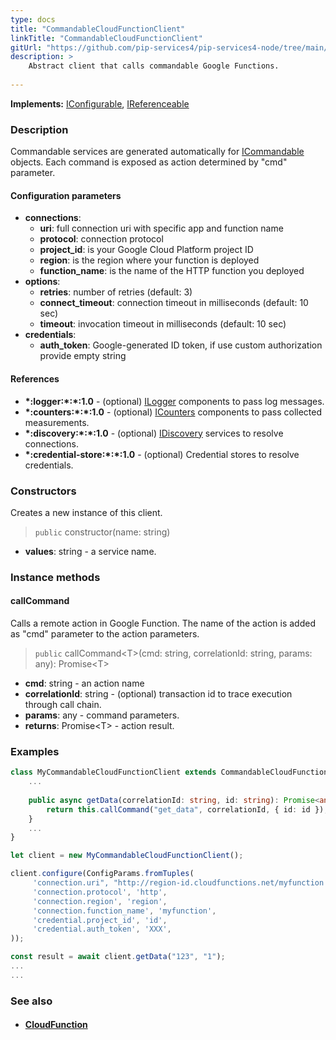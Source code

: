 ```yaml
---
type: docs
title: "CommandableCloudFunctionClient"
linkTitle: "CommandableCloudFunctionClient"
gitUrl: "https://github.com/pip-services4/pip-services4-node/tree/main/pip-services4-gcp-node"
description: >
    Abstract client that calls commandable Google Functions.
 
---
```


**Implements:** [IConfigurable](../../../commons/config/iconfigurable), [IReferenceable](../../../commons/refer/ireferenceable)

### Description

Commandable services are generated automatically for [ICommandable](../../../commons/commands/icommandable) objects. Each command is exposed as action determined by "cmd" parameter.


#### Configuration parameters

- **connections**:
    - **uri**:           full connection uri with specific app and function name
    - **protocol**:      connection protocol
    - **project_id**:    is your Google Cloud Platform project ID
    - **region**:        is the region where your function is deployed
    - **function_name**: is the name of the HTTP function you deployed
- **options**:
	- **retries**: number of retries (default: 3)
	- **connect_timeout**: connection timeout in milliseconds (default: 10 sec)
	- **timeout**: invocation timeout in milliseconds (default: 10 sec)
- **credentials**:
    - **auth_token**:    Google-generated ID token, if use custom authorization provide empty string

#### References
- **\*:logger:\*:\*:1.0** - (optional) [ILogger](../../../components/log/ilogger) components to pass log messages.
- **\*:counters:\*:\*:1.0** - (optional) [ICounters](../../../components/count/icounters) components to pass collected measurements.
- **\*:discovery:\*:\*:1.0** - (optional) [IDiscovery](../../../components/connect/idiscovery) services to resolve connections.
- **\*:credential-store:\*:\*:1.0** - (optional) Credential stores to resolve credentials.

### Constructors
Creates a new instance of this client.

> `public` constructor(name: string)

- **values**: string - a service name.


### Instance methods

#### callCommand
Calls a remote action in Google Function.
The name of the action is added as "cmd" parameter
to the action parameters. 

> `public` callCommand\<T\>(cmd: string, correlationId: string, params: any): Promise\<T\>

- **cmd**: string - an action name
- **correlationId**: string - (optional) transaction id to trace execution through call chain.
- **params**: any - command parameters.
- **returns**: Promise\<T\> - action result.


### Examples

```typescript
class MyCommandableCloudFunctionClient extends CommandableCloudFunctionClient implements IMyClient {
    ...
 
    public async getData(correlationId: string, id: string): Promise<any> {
        return this.callCommand("get_data", correlationId, { id: id });
    }
    ...
}

let client = new MyCommandableCloudFunctionClient();

client.configure(ConfigParams.fromTuples(
     'connection.uri", "http://region-id.cloudfunctions.net/myfunction',
     'connection.protocol', 'http',
     'connection.region', 'region',
     'connection.function_name', 'myfunction',
     'credential.project_id', 'id',
     'credential.auth_token', 'XXX',
));

const result = await client.getData("123", "1");
...
...
```

### See also
- #### [CloudFunction](../../containers/cloud_function/)
